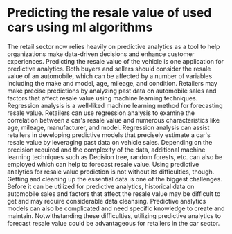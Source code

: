# Predicting the resale value of used cars using ml algorithms
The retail sector now relies heavily on predictive analytics as a tool to help organizations make data-driven decisions and enhance customer experiences. Predicting the resale value of the vehicle is one application for predictive analytics. Both buyers and sellers should consider the resale value of an automobile, which can be affected by a number of variables including the make and model, age, mileage, and condition. Retailers may make precise predictions by analyzing past data on automobile sales and factors that affect resale value using machine learning techniques.
Regression analysis is a well-liked machine learning method for forecasting resale value. Retailers can use regression analysis to examine the correlation between a car's resale value and numerous characteristics like age, mileage, manufacturer, and model. Regression analysis can assist retailers in developing predictive models that precisely estimate a car's resale value by leveraging past data on vehicle sales. Depending on the precision required and the complexity of the data, additional machine learning techniques such as Decision tree, random forests, etc. can also be employed which can help to  forecast resale value.
Using predictive analytics for resale value prediction is not without its difficulties, though. Getting and cleaning up the essential data is one of the biggest challenges. Before it can be utilized for predictive analytics, historical data on automobile sales and factors that affect the resale value may be difficult to get and may require considerable data cleansing. Predictive analytics models can also be complicated and need specific knowledge to create and maintain. Notwithstanding these difficulties, utilizing predictive analytics to forecast resale value could be advantageous for retailers in the car sector.
